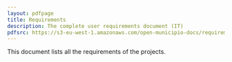 ```yaml
---
layout: pdfpage
title: Requirements
description: The complete user requirements document (IT)
pdfsrc: https://s3-eu-west-1.amazonaws.com/open-municipio-docs/requirements.pdf
---
```


This document lists all the requirements of the projects.


    
